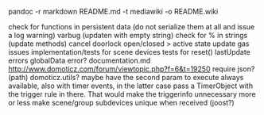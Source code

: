 pandoc -r markdown README.md -t mediawiki -o README.wiki

check for functions in persistent data (do not serialize them at all and issue a log warning)
varbug (updaten with empty string)
check for % in strings (update methods)
cancel
doorlock open/closed > active state
update gas issues
implementation/tests for scene devices
tests for reset()
lastUpdate errors
globalData error?
documentation.md
http://www.domoticz.com/forum/viewtopic.php?f=6&t=19250
require json? (path)
domoticz.utils?
maybe have the second param to execute always available, also with timer events, in the latter case pass a TimerObject with the trigger rule in there. That would make the triggerinfo unnecessary more or less
make scene/group subdevices unique when received (joost?)
